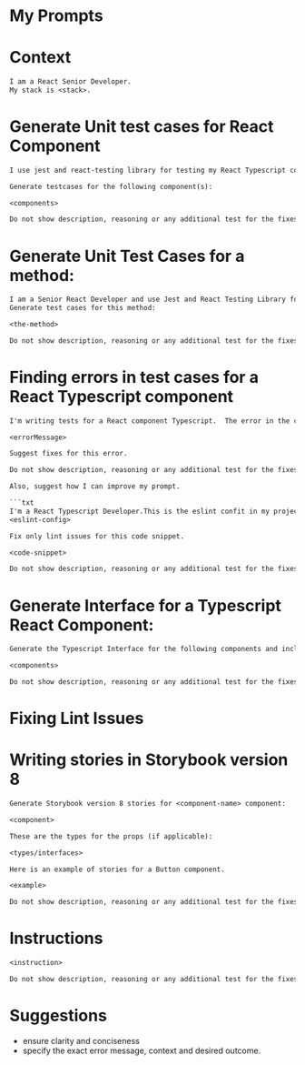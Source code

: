 # My Prompts

# Context
```txt
I am a React Senior Developer.
My stack is <stack>.
```

# Generate Unit test cases for React Component
```txt
I use jest and react-testing library for testing my React Typescript components.  

Generate testcases for the following component(s):

<components>

Do not show description, reasoning or any additional test for the fixes.  Only share the code snippet.
```

# Generate Unit Test Cases for a method:
```txt
I am a Senior React Developer and use Jest and React Testing Library for web and app development.
Generate test cases for this method:

<the-method>

Do not show description, reasoning or any additional test for the fixes.  Only share the code snippet.
```
# Finding errors in test cases for a React Typescript component

```txt
I'm writing tests for a React component Typescript.  The error in the console is:

<errorMessage>

Suggest fixes for this error.

Do not show description, reasoning or any additional test for the fixes.  Only share the code snippet.

Also, suggest how I can improve my prompt.

```txt
I'm a React Typescript Developer.This is the eslint confit in my project.
<eslint-config>

Fix only lint issues for this code snippet.

<code-snippet>

Do not show description, reasoning or any additional test for the fixes.  Only share the code snippet.
```

<!-- # Generate test cases for React component -->

# Generate Interface for a Typescript React Component:
```txt
Generate the Typescript Interface for the following components and include it in the code.

<components>

Do not show description, reasoning or any additional test for the fixes.  Only share the code snippet.
```

# Fixing Lint Issues


# Writing stories in Storybook version 8
```txt
Generate Storybook version 8 stories for <component-name> component:

<component>

These are the types for the props (if applicable):

<types/interfaces>

Here is an example of stories for a Button component.

<example>

Do not show description, reasoning or any additional test for the fixes.  Only share the code snippet.
```

# Instructions
```txt
<instruction>

Do not show description, reasoning or any additional test for the fixes.  Only share the code snippet.
```

# Suggestions
- ensure clarity and conciseness
- specify the exact error message, context and desired outcome.